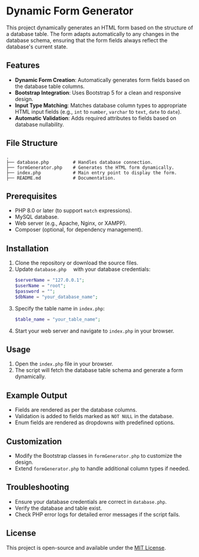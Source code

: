 # Dynamic Form Generator

This project dynamically generates an HTML form based on the structure of a database table. The form adapts automatically to any changes in the database schema, ensuring that the form fields always reflect the database's current state.

## Features
- **Dynamic Form Creation**: Automatically generates form fields based on the database table columns.
- **Bootstrap Integration**: Uses Bootstrap 5 for a clean and responsive design.
- **Input Type Matching**: Matches database column types to appropriate HTML input fields (e.g., `int` to `number`, `varchar` to `text`, `date` to `date`).
- **Automatic Validation**: Adds required attributes to fields based on database nullability.

## File Structure
```plaintext
.
├── database.php         # Handles database connection.
├── formGenerator.php    # Generates the HTML form dynamically.
├── index.php            # Main entry point to display the form.
├── README.md            # Documentation.
```

## Prerequisites
- PHP 8.0 or later (to support `match` expressions).
- MySQL database.
- Web server (e.g., Apache, Nginx, or XAMPP).
- Composer (optional, for dependency management).

## Installation
1. Clone the repository or download the source files.
2. Update `database.php  ` with your database credentials:
   ```php
   $serverName = "127.0.0.1";
   $userName = "root";
   $password = "";
   $dbName = "your_database_name";
   ```
3. Specify the table name in `index.php`:
   ```php
   $table_name = "your_table_name";
   ```
4. Start your web server and navigate to `index.php` in your browser.

## Usage
1. Open the `index.php` file in your browser.
2. The script will fetch the database table schema and generate a form dynamically.

## Example Output
- Fields are rendered as per the database columns.
- Validation is added to fields marked as `NOT NULL` in the database.
- Enum fields are rendered as dropdowns with predefined options.

## Customization
- Modify the Bootstrap classes in `formGenerator.php` to customize the design.
- Extend `formGenerator.php` to handle additional column types if needed.

## Troubleshooting
- Ensure your database credentials are correct in `database.php`.
- Verify the database and table exist.
- Check PHP error logs for detailed error messages if the script fails.

## License
This project is open-source and available under the [MIT License](LICENSE).

